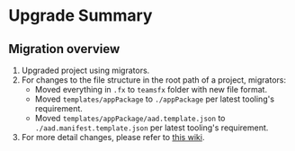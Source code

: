 # Upgrade Summary
## Migration overview

1. Upgraded project using migrators. 
2. For changes to the file structure in the root path of a project, migrators:
   * Moved everything in `.fx` to `teamsfx` folder with new file format.
   * Moved `templates/appPackage` to `./appPackage` per latest tooling's requirement.
   * Moved `templates/appPackage/aad.template.json` to `./aad.manifest.template.json` per latest tooling's requirement.
4. For more detail changes, please refer to [this wiki](https://aka.ms/teams-toolkit-5.0-upgrade).